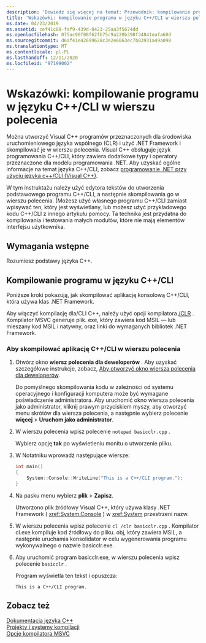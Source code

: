 ```yaml
---
description: 'Dowiedz się więcej na temat: Przewodnik: kompilowanie programu C++/CLI w wierszu polecenia'
title: 'Wskazówki: kompilowanie programu w języku C++/CLI w wierszu polecenia'
ms.date: 04/23/2019
ms.assetid: cef41c88-faf9-439d-8423-25aa3f5674dd
ms.openlocfilehash: 075ac90f08f62fb75c9a220b398f34841eafa60d
ms.sourcegitcommit: d6af41e42699628c3e2e6063ec7b03931a49a098
ms.translationtype: MT
ms.contentlocale: pl-PL
ms.lasthandoff: 12/11/2020
ms.locfileid: "97199002"
---
```

# <a name="walkthrough-compiling-a-ccli-program-on-the-command-line"></a>Wskazówki: kompilowanie programu w języku C++/CLI w wierszu polecenia

Można utworzyć Visual C++ programów przeznaczonych dla środowiska uruchomieniowego języka wspólnego (CLR) i użyć .NET Framework i skompilować je w wierszu polecenia. Visual C++ obsługuje język programowania C++/CLI, który zawiera dodatkowe typy i operatory przeznaczone dla modelu programowania .NET. Aby uzyskać ogólne informacje na temat języka C++/CLI, zobacz [programowanie .NET przy użyciu języka c++/CLI (Visual C++)](../dotnet/dotnet-programming-with-cpp-cli-visual-cpp.md).

W tym instruktażu należy użyć edytora tekstów do utworzenia podstawowego programu C++/CLI, a następnie skompilowania go w wierszu polecenia. (Możesz użyć własnego programu C++/CLI zamiast wpisywać ten, który jest wyświetlany, lub możesz użyć przykładowego kodu C++/CLI z innego artykułu pomocy. Ta technika jest przydatna do kompilowania i testowania małych modułów, które nie mają elementów interfejsu użytkownika.

## <a name="prerequisites"></a>Wymagania wstępne

Rozumiesz podstawy języka C++.

## <a name="compiling-a-ccli-program"></a>Kompilowanie programu w języku C++/CLI

Poniższe kroki pokazują, jak skompilować aplikację konsolową C++/CLI, która używa klas .NET Framework.

Aby włączyć kompilację dla/CLI C++, należy użyć opcji kompilatora [/CLR](reference/clr-common-language-runtime-compilation.md) . Kompilator MSVC generuje plik. exe, który zawiera kod MSIL — lub mieszany kod MSIL i natywny, oraz linki do wymaganych bibliotek .NET Framework.

### <a name="to-compile-a-ccli-application-on-the-command-line"></a>Aby skompilować aplikację C++/CLI w wierszu polecenia

1. Otwórz okno **wiersz polecenia dla deweloperów** . Aby uzyskać szczegółowe instrukcje, zobacz, [Aby otworzyć okno wiersza polecenia dla deweloperów](building-on-the-command-line.md#developer_command_prompt).

   Do pomyślnego skompilowania kodu w zależności od systemu operacyjnego i konfiguracji komputera może być wymagane poświadczenie administratora. Aby uruchomić okno wiersza polecenia jako administrator, kliknij prawym przyciskiem myszy, aby otworzyć menu skrótów dla wiersza polecenia, a następnie wybierz polecenie **więcej**  >  **Uruchom jako administrator**.

1. W wierszu polecenia wpisz polecenie `notepad basicclr.cpp` .

   Wybierz opcję **tak** po wyświetleniu monitu o utworzenie pliku.

1. W Notatniku wprowadź następujące wiersze:

   ```cpp
   int main()
   {
       System::Console::WriteLine("This is a C++/CLI program.");
   }
   ```

1. Na pasku menu wybierz **plik**  >  **Zapisz**.

   Utworzono plik źródłowy Visual C++, który używa klasy .NET Framework ( <xref:System.Console> ) w <xref:System> przestrzeni nazw.

1. W wierszu polecenia wpisz polecenie `cl /clr basicclr.cpp` . Kompilator cl.exe kompiluje kod źródłowy do pliku. obj, który zawiera MSIL, a następnie uruchamia konsolidator w celu wygenerowania programu wykonywalnego o nazwie basicclr.exe.

1. Aby uruchomić program basicclr.exe, w wierszu polecenia wpisz polecenie `basicclr` .

   Program wyświetla ten tekst i opuszcza:

   ```Output
   This is a C++/CLI program.
   ```

## <a name="see-also"></a>Zobacz też

[Dokumentacja języka C++](../cpp/cpp-language-reference.md)<br/>
[Projekty i systemy kompilacji](projects-and-build-systems-cpp.md)<br/>
[Opcje kompilatora MSVC](reference/compiler-options.md)
